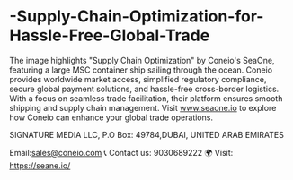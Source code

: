 # -Supply-Chain-Optimization-for-Hassle-Free-Global-Trade
 The image highlights "Supply Chain Optimization" by Coneio's SeaOne, featuring a large MSC container ship sailing through the ocean. Coneio provides worldwide market access, simplified regulatory compliance, secure global payment solutions, and hassle-free cross-border logistics. With a focus on seamless trade facilitation, their platform ensures smooth shipping and supply chain management. Visit www.seaone.io to explore how Coneio can enhance your global trade operations.

SIGNATURE MEDIA LLC, P.O Box: 49784,DUBAI, UNITED ARAB EMIRATES 
 
 Email:sales@coneio.com
📞 Contact us: 9030689222
🌍 Visit: https://seane.io/
